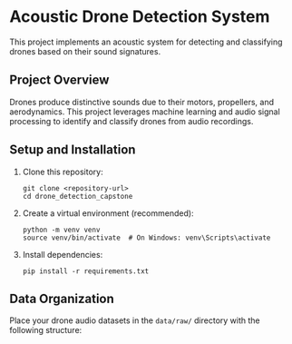 # Acoustic Drone Detection System

This project implements an acoustic system for detecting and classifying drones based on their sound signatures.

## Project Overview

Drones produce distinctive sounds due to their motors, propellers, and aerodynamics. This project leverages machine learning and audio signal processing to identify and classify drones from audio recordings.

## Setup and Installation

1. Clone this repository:
   ```
   git clone <repository-url>
   cd drone_detection_capstone
   ```

2. Create a virtual environment (recommended):
   ```
   python -m venv venv
   source venv/bin/activate  # On Windows: venv\Scripts\activate
   ```

3. Install dependencies:
   ```
   pip install -r requirements.txt
   ```

## Data Organization

Place your drone audio datasets in the `data/raw/` directory with the following structure: 